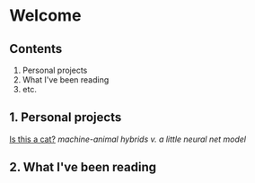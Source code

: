 # Welcome

## Contents
1. Personal projects
2. What I've been reading
3. etc.

## 1. Personal projects

[Is this a cat?](projects/isthisacat.md) <i>machine-animal hybrids v. a little neural net model</i>

## 2. What I've been reading
